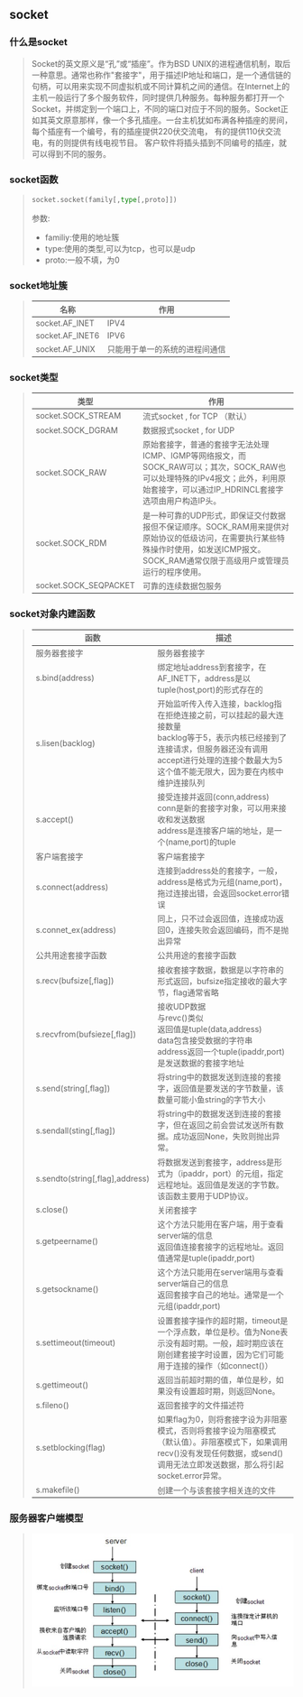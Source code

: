 ## socket

### 什么是socket

> Socket的英文原义是“孔”或“插座”。作为BSD UNIX的进程通信机制，取后一种意思。通常也称作"套接字"，用于描述IP地址和端口，是一个通信链的句柄，可以用来实现不同虚拟机或不同计算机之间的通信。在Internet上的主机一般运行了多个服务软件，同时提供几种服务。每种服务都打开一个Socket，并绑定到一个端口上，不同的端口对应于不同的服务。Socket正如其英文原意那样，像一个多孔插座。一台主机犹如布满各种插座的房间，每个插座有一个编号，有的插座提供220伏交流电， 有的提供110伏交流电，有的则提供有线电视节目。 客户软件将插头插到不同编号的插座，就可以得到不同的服务。

### socket函数

> ```python
> socket.socket(family[,type[,proto]])
> ```
>
> 参数:
>
> - familiy:使用的地址簇
> - type:使用的类型,可以为tcp，也可以是udp
> - proto:一般不填，为0

### socket地址簇

> | 名称              | 作用              |
> | --------------- | --------------- |
> | socket.AF_INET  | IPV4            |
> | socket.AF_INET6 | IPV6            |
> | socket.AF_UNIX  | 只能用于单一的系统的进程间通信 |

### socket类型

> | 类型                    | 作用                                       |
> | --------------------- | ---------------------------------------- |
> | socket.SOCK_STREAM    | 流式socket , for TCP （默认）                  |
> | socket.SOCK_DGRAM     | 数据报式socket , for UDP                     |
> | socket.SOCK_RAW       | 原始套接字，普通的套接字无法处理ICMP、IGMP等网络报文，而SOCK_RAW可以；其次，SOCK_RAW也可以处理特殊的IPv4报文；此外，利用原始套接字，可以通过IP_HDRINCL套接字选项由用户构造IP头。 |
> | socket.SOCK_RDM       | 是一种可靠的UDP形式，即保证交付数据报但不保证顺序。SOCK_RAM用来提供对原始协议的低级访问，在需要执行某些特殊操作时使用，如发送ICMP报文。SOCK_RAM通常仅限于高级用户或管理员运行的程序使用。 |
> | socket.SOCK_SEQPACKET | 可靠的连续数据包服务                               |

### socket对象内建函数

> | 函数                              | 描述                                       |
> | ------------------------------- | ---------------------------------------- |
> | 服务器套接字                          | 服务器套接字                                   |
> | s.bind(address)                 | 绑定地址address到套接字，在AF_INET下，address是以tuple(host,port)的形式存在的 |
> | s.lisen(backlog)                | 开始监听传入传入连接，backlog指在拒绝连接之前，可以挂起的最大连接数量<br>backlog等于5，表示内核已经接到了连接请求，但服务器还没有调用accept进行处理的连接个数最大为5<br>这个值不能无限大，因为要在内核中维护连接队列 |
> | s.accept()                      | 接受连接并返回(conn,address)<br>conn是新的套接字对象，可以用来接收和发送数据<br>address是连接客户端的地址，是一个(name,port)的tuple |
> | 客户端套接字                          | 客户端套接字                                   |
> | s.connect(address)              | 连接到address处的套接字，一般，address是格式为元组(name,port)，拖过连接出错，会返回socket.error错误 |
> | s.connet_ex(address)            | 同上，只不过会返回值，连接成功返回0，连接失败会返回编码，而不是抛出异常     |
> | 公共用途套接字函数                       | 公共用途的套接字函数                               |
> | s.recv(bufsize[,flag])          | 接收套接字数据，数据是以字符串的形式返回，bufsize指定接收的最大字节，flag通常省略 |
> | s.recvfrom(bufsieze[,flag])     | 接收UDP数据<br>与revc()类似<br>返回值是tuple(data,address)<br>data包含接受数据的字符串</br>address返回一个tuple(ipaddr,port)是发送数据的套接字地址 |
> | s.send(string[,flag])           | 将string中的数据发送到连接的套接字，返回值是要发送的字节数量，该数量可能小鱼string的字节大小 |
> | s.sendall(sting[,flag])         | 将string中的数据发送到连接的套接字，但在返回之前会尝试发送所有数据。成功返回None，失败则抛出异常。 |
> | s.sendto(string[,flag],address) | 将数据发送到套接字，address是形式为（ipaddr，port）的元组，指定远程地址。返回值是发送的字节数。该函数主要用于UDP协议。 |
> | s.close()                       | 关闭套接字                                    |
> | s.getpeername()                 | 这个方法只能用在客户端，用于查看server端的信息<br>返回值连接套接字的远程地址。返回值通常是tuple(ipaddr,port) |
> | s.getsockname()                 | 这个方法只能用在server端用与查看server端自己的信息<br>返回套接字自己的地址。通常是一个元组(ipaddr,port) |
> | s.settimeout(timeout)           | 设置套接字操作的超时期，timeout是一个浮点数，单位是秒。值为None表示没有超时期。一般，超时期应该在刚创建套接字时设置，因为它们可能用于连接的操作（如connect()） |
> | s.gettimeout()                  | 返回当前超时期的值，单位是秒，如果没有设置超时期，则返回None。        |
> | s.fileno()                      | 返回套接字的文件描述符                              |
> | s.setblocking(flag)             | 如果flag为0，则将套接字设为非阻塞模式，否则将套接字设为阻塞模式（默认值）。非阻塞模式下，如果调用recv()没有发现任何数据，或send()调用无法立即发送数据，那么将引起socket.error异常。 |
> | s.makefile()                    | 创建一个与该套接字相关连的文件                          |

### 服务器客户端模型

> ![socket](../../picture/pythonsocket.jpg)

